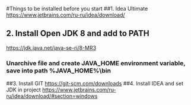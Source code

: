 #Things to be installed before you start
##1. Idea Ultimate 
https://www.jetbrains.com/ru-ru/idea/download/
## 2. Install Open JDK 8  and add to PATH
https://jdk.java.net/java-se-ri/8-MR3
### Unarchive file and create JAVA_HOME environment variable, save into path %JAVA_HOME%\bin
##3. Install GIT 
https://git-scm.com/downloads
##4. Install IDEA and set JDK in project
https://www.jetbrains.com/ru-ru/idea/download/#section=windows
